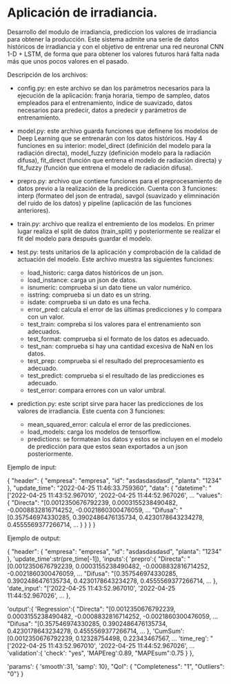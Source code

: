 # Aplicación de irradiancia.

Desarrollo del modulo de irradiancia, prediccion los valores de irradiancia para obtener la producción. Este sistema admite una serie de datos históricos de irradiancia y con el objetivo de entrenar una red neuronal CNN 1-D + LSTM, de forma que para obtener los valores futuros hará falta nada más que unos pocos valores en el pasado.   


Descripción de los archivos:

* config.py: en este archivo se dan los parámetros necesarios para la ejecución de la aplicación: franja horaria, tiempo de sampleo, datos empleados para el entrenamiento, índice de suavizado, datos necesarios para predecir, datos a predecir y parámetros de entrenamiento.

* model.py: este archivo guarda funciones que definene los modelos de Deep Learning que se entrenarán con los datos históricos. Hay 4 funciones en su interior: model_direct (definición del modelo para la radiación directa), model_fuzzy (definición modelo para la radiación difusa), fit_direct (función que entrena el modelo de radiación directa) y fit_fuzzy (función que entrena el modelo de radiación difusa).

* prepro.py: archivo que contiene funciones para el preprocesamiento de datos previo a la realización de la predicción. Cuenta con 3 funciones: interp (formateo del json de entrada), savgol (suavizado y elimninación del ruido de los datos) y pipeline (aplicación de las funciones anteriores).

* train.py: archivo que realiza el entremiento de los modelos. En primer lugar realiza el split de datos (train_split) y posteriormente se realizar el fit del modelo para después guardar el modelo.

* test.py: tests unitarios de la aplicación y comprobación de la calidad de actuación del modelo. Este archivo muestra las siguientes funciones:
  * load_historic: carga datos históricos de un json.
  * load_instance: carga un json de datos.
  * isnumeric: comprueba si un dato tiene un valor numérico.
  * isstring: comprueba si un dato es un string.
  * isdate: comprueba si un dato es una fecha.
  * error_pred: calcula el error de las últimas predicciones y lo compara con un valor.
  * test_train: compreba si los valores para el entrenamiento son adecuados.
  * test_format: comprueba si el formato de los datos es adecuado.
  * test_nan: comprueba si hay una cantidad excesiva de NaN en los datos.
  * test_prep: comprueba si el resultado del preprocesamiento es adecuado.
  * test_predict: comprueba si el resultado de las predicciones es adecuado.
  * test_error: compara errores con un valor umbral.

* prediction.py: este script sirve para hacer las predicciones de los valores de irradiancia. Este cuenta con 3 funciones:
  
  * mean_squared_error: calcula el error de las predicciones.
  * load_models: carga los modelos de tensorflow.
  * predictions: se formatean los datos y estos se incluyen en el modelo de predicción para que estos sean exportados a un json posteriormente.





Ejemplo de input:

{
    "header": {
        "empresa": "empresa",
        "id": "asdasdasdasd",
        "planta": "1234"
    },
    "update_time": "2022-04-25 11:46:33.759360",
    "data": {
       "datetime":  "['2022-04-25 11:43:52.967010', '2022-04-25 11:44:52.967026', ...
       "values":{
            "Directa": "[0.0012350676792239, 0.0003155238490482, -0.0008832816714252, -0.0021860300476059, ...
            "Difusa":  "[0.357546974330285, 0.3902486476135734, 0.4230178643234278, 0.4555569377266714, ... 
       }
    }
  }
}


Ejemplo de output:


 {
   "header": {
   "empresa": "empresa",
   "id": "asdasdasdasd",
   "planta": "1234"
   },
   'update_time':str(pre_time[-1]),
   'inputs':{
      'prepro':{
            "Directa": "[0.0012350676792239, 0.0003155238490482, -0.0008832816714252, -0.0021860300476059, ...
            "Difusa":  "[0.357546974330285, 0.3902486476135734, 0.4230178643234278, 0.4555569377266714, ... 
      },
      'date_input': "['2022-04-25 11:43:52.967010', '2022-04-25 11:44:52.967026', ...
   },

   'output':{
    'Regression':{
          "Directa": "[0.0012350676792239, 0.0003155238490482, -0.0008832816714252, -0.0021860300476059, ...
          "Difusa":  "[0.357546974330285, 0.3902486476135734, 0.4230178643234278, 0.4555569377266714, ... 
    },
    'CumSum':[0.0012350676792239, 0.12328754498, 0.22343467567, ...
    'time_reg': "['2022-04-25 11:43:52.967010', '2022-04-25 11:44:52.967026', ...
    'validation':{
      'check': "yes",
      'MAPEreg':0.89,
      "MAPEsum":0.75
      }
   },

   'params': {
      'smooth':31,
      'samp': 10},
   "QoI": {
      "Completeness": "1",
      "Outliers": "0"}
   }




